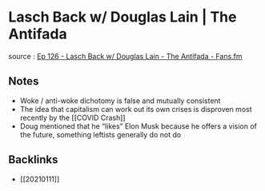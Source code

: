 # Lasch Back w/ Douglas Lain | The Antifada

source
: [Ep 126 - Lasch Back w/ Douglas Lain - The Antifada - Fans.fm](https://fans.fm/p/pqRbRpp)


## Notes

-   Woke / anti-woke dichotomy is false and mutually consistent
-   The idea that capitalism can work out its own crises is disproven most recently by the [[COVID Crash]]
-   Doug mentioned that he &ldquo;likes&rdquo; Elon Musk because he offers a vision of the future, something leftists generally do not do


## Backlinks

-   [[20210111]]
